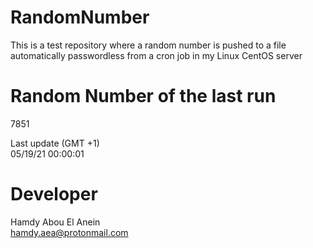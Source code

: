 # RandomNumber    
This is a test repository where a random number is pushed to a file automatically passwordless from a cron job in my Linux CentOS server    
# Random Number of the last run   
7851
      
Last update (GMT +1)    
05/19/21 00:00:01
# Developer    
Hamdy Abou El Anein   
hamdy.aea@protonmail.com
